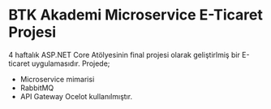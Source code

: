 # BTK Akademi Microservice E-Ticaret Projesi
4 haftalık ASP.NET Core Atölyesinin final projesi olarak geliştirlmiş bir E-ticaret uygulamasıdır. Projede;
* Microservice mimarisi
* RabbitMQ
* API Gateway Ocelot
kullanılmıştır.
